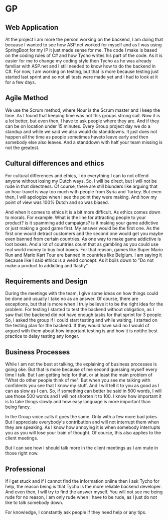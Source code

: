 # GP

## Web Application
At the project I am more the person working on the backend, I am doing that because I wanted to see how ASP.net worked for myself and as I was using SpringBoot for my IP it just made sense for me. The code I make is based on the coding rules of C# and how Tycho writes his part of the code. As it is easier for me to change my coding style then Tycho as he was already familiar with ASP.net and I still needed to know how to do the backend in C#. 
For now, I am working on testing, but that is more because testing just started last sprint and so not all tests were made yet and I had to look at it for a few days.

## Agile Method
We use the Scrum method, where Nour is the Scrum master and I keep the time. As I found that keeping time was not this groups strong suit. 
Now it is a lot better, but even then, I have to ask people where they are. And if they can be on location under 15 minutes. 
Every Group project day we do a standup and while we said we also would do standdowns. It just does not happen all the time as people sometimes haveto leave early and then somebody else also leaves. And a standdown with half your team missing is not the greatest.

## Cultural differences and ethics
For cultural differences and ethics, I do everything I can to not offend anyone without losing my Dutch ways. So, I will be direct, but I will not be rude in that directness. 
Of course, there are still blunders like arguing that an hour travel is way too much with people from Syria and Turkey. 
But even then, I will apologize when I see the point they were making. And how my point of view was 100% Dutch and so was biased.

And when it comes to ethics it is a bit more difficult. As ethics comes down to morals. For example: What is the line for attracting people to your product? is it spamming add campaigns? is it making your game addictive or just making a good game first. My answer would be the first one. As the first one would detract customers and the second one would get you maybe even banned from certain countries. As one way to make game addictive is loot boxes. And a lot of countries count that as gambling as you could use real world money to buy loot boxes. For that reason, games like Super Mario Run and Mario Kart Tour are banned in countries like Belgium. I am saying it because like I said ethics is a weird concept. As it boils down to "Do not make a product to addicting and flashy".

## Requirements and Design
During the meetings with the team, I give some ideas on how things could be done and usually I take no as an answer. Of course, there are exceptions, but that is more when I truly believe it to be the right idea for the problem. 
For testing I started to test the backend without obligation, as I saw that the backend did not have enough tasks for that sprint for 3 people. So, I asked the group if I could start testing and while waiting, I started on the testing plan for the backend. If they would have said no I would of argued with them about how important testing is and how it is notthe best practice to delay testing any longer.

## Business Processes
While I am not the best at talking, the explaining of business processes is going oke. But that is more because of me second guessing myself every time I talk. But I am getting help for that, or at least the main problem of "What do other people think of me". But when you see me talking with confidents you see that I know my stuff. And I will tell it to you as good as I can as slow as I can. So, if something can better be said in 500 words, I will use those 500 words and I will not shorten it to 100. I know how important it is to take things slowly and how easy language is more important than being fancy. 

In the Group voice calls it goes the same. Only with a few more bad jokes. But I appreciate everybody's contribution and will not interrupt them when they are speaking. As I know how annoying it is when somebody interrupts you as you will lose your train of thought. Of course, this also applies to the client meetings. 

But I can see how I should talk more in the client meetings as I am mute in those right now.

## Professional
If I get stuck and if I cannot find the information online then I ask Tycho for help, the reason being is that Tycho is the more reliable backend developer. 
And even then, I will try to find the answer myself. You will not see me being rude for no reason, I am only rude when I have to be rude, as I just do not like to talk somebody down. 

For knowledge, I constantly ask people if they need help or any tips.

